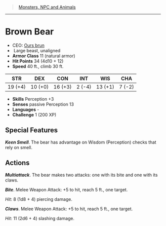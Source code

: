﻿---
!MonsterItem
Family: MonsterVO
Type: beast
Size: Large
Alignment: unaligned
ArmorClass: 11 (natural armor)
HitPoints: 34 (4d10 + 12)
Speed: 40 ft., climb 30 ft.
Strength: 19 (+4)
Dexterity: 10 (+0)
Constitution: 16 (+3)
Intelligence: ' 2 (-4)'
Wisdom: 13 (+1)
Charisma: ' 7 (-2)'
Skills: Perception +3
Senses: passive Perception 13
Languages: '-'
Challenge: 1 (200 XP)
Id: monsters_vo.md#brown-bear
ParentLink: monsters_vo.md#monsters-npc-and-animals
Name: Brown Bear
ParentName: Monsters, NPC and Animals
NameLevel: 1
AltName: '[Ours brun](hd_monsters_ours_brun.md)'
Attributes:
  Name: Brown Bear
  Markdown: >+
    # <!--Name-->Brown Bear<!--/Name-->


    - CEO: <!--AltName-->[Ours brun](hd_monsters_ours_brun.md)<!--/AltName-->

    -  <!--Size-->Large<!--/Size--> <!--Type-->beast<!--/Type-->, <!--Alignment-->unaligned<!--/Alignment-->

    - **Armor Class** <!--ArmorClass-->11 (natural armor)<!--/ArmorClass-->

    - **Hit Points** <!--HitPoints-->34 (4d10 + 12)<!--/HitPoints-->

    - **Speed** <!--Speed-->40 ft., climb 30 ft.<!--/Speed-->


    |STR|DEX|CON|INT|WIS|CHA|

    |---|---|---|---|---|---|

    |<!--Strength-->19 (+4)<!--/Strength-->|<!--Dexterity-->10 (+0)<!--/Dexterity-->|<!--Constitution-->16 (+3)<!--/Constitution-->|<!--Intelligence--> 2 (-4)<!--/Intelligence-->|<!--Wisdom-->13 (+1)<!--/Wisdom-->|<!--Charisma--> 7 (-2)<!--/Charisma-->|


    - **Skills** <!--Skills-->Perception +3<!--/Skills-->

    - **Senses** <!--Senses-->passive Perception 13<!--/Senses-->

    - **Languages** <!--Languages-->-<!--/Languages-->

    - **Challenge** <!--Challenge-->1 (200 XP)<!--/Challenge-->


    ## Special Features


    **_Keen Smell_**. The bear has advantage on Wisdom (Perception) checks that rely on smell.


    ## Actions


    **_Multiattack_**. The bear makes two attacks: one with its bite and one with its claws.


    **_Bite_**. Melee Weapon Attack: +5 to hit, reach 5 ft., one target.


    _Hit_: 8 (1d8 + 4) piercing damage.


    **_Claws_**. Melee Weapon Attack: +5 to hit, reach 5 ft., one target.


    _Hit_: 11 (2d6 + 4) slashing damage.

  AltName: '[Ours brun](hd_monsters_ours_brun.md)'
  Size: Large
  Type: beast
  Alignment: unaligned
  ArmorClass: 11 (natural armor)
  HitPoints: 34 (4d10 + 12)
  Speed: 40 ft., climb 30 ft.
  Strength: 19 (+4)
  Dexterity: 10 (+0)
  Constitution: 16 (+3)
  Intelligence: ' 2 (-4)'
  Wisdom: 13 (+1)
  Charisma: ' 7 (-2)'
  Skills: Perception +3
  Senses: passive Perception 13
  Languages: '-'
  Challenge: 1 (200 XP)
AttributesDictionary: >+
  Name: Brown Bear

  Markdown: >+

    # <!--Name-->Brown Bear<!--/Name-->





    - CEO: <!--AltName-->[Ours brun](hd_monsters_ours_brun.md)<!--/AltName-->



    -  <!--Size-->Large<!--/Size--> <!--Type-->beast<!--/Type-->, <!--Alignment-->unaligned<!--/Alignment-->



    - **Armor Class** <!--ArmorClass-->11 (natural armor)<!--/ArmorClass-->



    - **Hit Points** <!--HitPoints-->34 (4d10 + 12)<!--/HitPoints-->



    - **Speed** <!--Speed-->40 ft., climb 30 ft.<!--/Speed-->





    |STR|DEX|CON|INT|WIS|CHA|



    |---|---|---|---|---|---|



    |<!--Strength-->19 (+4)<!--/Strength-->|<!--Dexterity-->10 (+0)<!--/Dexterity-->|<!--Constitution-->16 (+3)<!--/Constitution-->|<!--Intelligence--> 2 (-4)<!--/Intelligence-->|<!--Wisdom-->13 (+1)<!--/Wisdom-->|<!--Charisma--> 7 (-2)<!--/Charisma-->|





    - **Skills** <!--Skills-->Perception +3<!--/Skills-->



    - **Senses** <!--Senses-->passive Perception 13<!--/Senses-->



    - **Languages** <!--Languages-->-<!--/Languages-->



    - **Challenge** <!--Challenge-->1 (200 XP)<!--/Challenge-->





    ## Special Features





    **_Keen Smell_**. The bear has advantage on Wisdom (Perception) checks that rely on smell.





    ## Actions





    **_Multiattack_**. The bear makes two attacks: one with its bite and one with its claws.





    **_Bite_**. Melee Weapon Attack: +5 to hit, reach 5 ft., one target.





    _Hit_: 8 (1d8 + 4) piercing damage.





    **_Claws_**. Melee Weapon Attack: +5 to hit, reach 5 ft., one target.





    _Hit_: 11 (2d6 + 4) slashing damage.



  AltName: '[Ours brun](hd_monsters_ours_brun.md)'

  Size: Large

  Type: beast

  Alignment: unaligned

  ArmorClass: 11 (natural armor)

  HitPoints: 34 (4d10 + 12)

  Speed: 40 ft., climb 30 ft.

  Strength: 19 (+4)

  Dexterity: 10 (+0)

  Constitution: 16 (+3)

  Intelligence: ' 2 (-4)'

  Wisdom: 13 (+1)

  Charisma: ' 7 (-2)'

  Skills: Perception +3

  Senses: passive Perception 13

  Languages: '-'

  Challenge: 1 (200 XP)

---
> [Monsters, NPC and Animals](srd_monsters.md)

---

# Brown Bear

- CEO: [Ours brun](hd_monsters_ours_brun.md)
-  Large beast, unaligned
- **Armor Class** 11 (natural armor)
- **Hit Points** 34 (4d10 + 12)
- **Speed** 40 ft., climb 30 ft.

|STR|DEX|CON|INT|WIS|CHA|
|---|---|---|---|---|---|
|19 (+4)|10 (+0)|16 (+3)| 2 (-4)|13 (+1)| 7 (-2)|

- **Skills** Perception +3
- **Senses** passive Perception 13
- **Languages** -
- **Challenge** 1 (200 XP)

## Special Features

**_Keen Smell_**. The bear has advantage on Wisdom (Perception) checks that rely on smell.

## Actions

**_Multiattack_**. The bear makes two attacks: one with its bite and one with its claws.

**_Bite_**. Melee Weapon Attack: +5 to hit, reach 5 ft., one target.

_Hit_: 8 (1d8 + 4) piercing damage.

**_Claws_**. Melee Weapon Attack: +5 to hit, reach 5 ft., one target.

_Hit_: 11 (2d6 + 4) slashing damage.

